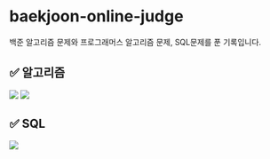 # baekjoon-online-judge
백준 알고리즘 문제와 프로그래머스 알고리즘 문제, SQL문제를 푼 기록입니다.

## ✅ 알고리즘

<img src="https://img.shields.io/badge/Python-3776AB?style=flat&logo=Python&logoColor=white"/> <img src="https://img.shields.io/badge/JavaScript-F7DF1E?style=flat&logo=JavaScript&logoColor=white"/>


## ✅ SQL

<img src="https://img.shields.io/badge/MySQL-4479A1?style=flat&logo=MySQL&logoColor=white"/>


